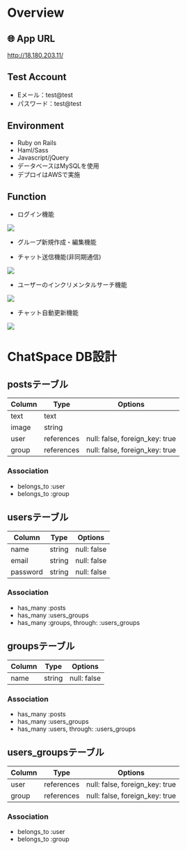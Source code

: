 # Overview

## 🌐 App URL
http://18.180.203.11/

## Test Account
- Eメール：test@test
- パスワード：test@test

## Environment
- Ruby on Rails
- Haml/Sass
- Javascript/jQuery
- データベースはMySQLを使用
- デプロイはAWSで実施

## Function
- ログイン機能
<img src="https://user-images.githubusercontent.com/65595354/82827293-b20d3500-9ee9-11ea-968a-9c13765a22a5.png">

- グループ新規作成・編集機能
<!-- <img src=""> -->

- チャット送信機能(非同期通信)
<img src="https://user-images.githubusercontent.com/65595354/83343974-29a0f100-a33c-11ea-889a-4ba5a70d17e9.gif">

- ユーザーのインクリメンタルサーチ機能
<img src="https://user-images.githubusercontent.com/65595354/83431958-1e041600-a473-11ea-9ad0-613b4782dbc2.png">

- チャット自動更新機能
<img src="https://user-images.githubusercontent.com/65595354/83490635-5b0bef00-a4eb-11ea-951a-146ee15ac7ae.gif">


# ChatSpace DB設計

## postsテーブル
|Column|Type|Options|
|------|----|-------|
|text|text||
|image|string||
|user|references|null: false, foreign_key: true|
|group|references|null: false, foreign_key: true|
### Association
- belongs_to :user
- belongs_to :group

## usersテーブル
|Column|Type|Options|
|------|----|-------|
|name|string|null: false|
|email|string|null: false|
|password|string|null: false|
### Association
- has_many :posts
- has_many :users_groups
- has_many :groups,  through:  :users_groups

## groupsテーブル
|Column|Type|Options|
|------|----|-------|
|name|string|null: false|
### Association
- has_many :posts
- has_many :users_groups
- has_many :users,  through:  :users_groups

## users_groupsテーブル
|Column|Type|Options|
|------|----|-------|
|user|references|null: false, foreign_key: true|
|group|references|null: false, foreign_key: true|
### Association
- belongs_to :user
- belongs_to :group